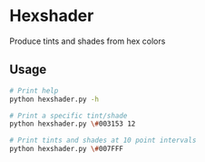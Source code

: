 # Hexshader

Produce tints and shades from hex colors

## Usage
```bash
# Print help
python hexshader.py -h

# Print a specific tint/shade
python hexshader.py \#003153 12

# Print tints and shades at 10 point intervals
python hexshader.py \#007FFF
```